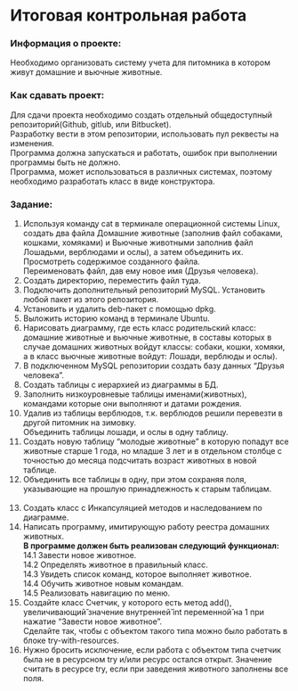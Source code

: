 # Итоговая контрольная работа

### Информация о проекте:
Необходимо организовать систему учета для питомника в котором живут
домашние и вьючные животные.

### Как сдавать проект:
Для сдачи проекта необходимо создать отдельный общедоступный репозиторий(Github, gitlub, или Bitbucket).<br>
Разработку вести в этом репозитории, использовать пул реквесты на изменения. <br>
Программа должна запускаться и работать, ошибок при выполнении программы быть не должно.<br>
Программа, может использоваться в различных системах, поэтому необходимо разработать класс в виде конструктора.

### Задание:
1. Используя команду cat в терминале операционной системы Linux, создать два файла Домашние животные (заполнив файл собаками, кошками, хомяками) и Вьючные животными заполнив файл Лошадьми, верблюдами и
ослы), а затем объединить их.<br> Просмотреть содержимое созданного файла.<br> Переименовать файл, дав ему новое имя (Друзья человека).
2. Создать директорию, переместить файл туда.
3. Подключить дополнительный репозиторий MySQL. Установить любой пакет из этого репозитория.
4. Установить и удалить deb-пакет с помощью dpkg.
5. Выложить историю команд в терминале Ubuntu.
6. Нарисовать диаграмму, где есть класс родительский класс: домашние животные и вьючные животные, в составы которых в случае домашних животных войдут классы: собаки, кошки, хомяки, а в класс вьючные животные войдут: Лошади, верблюды и ослы).
7. В подключенном MySQL репозитории создать базу данных “Друзья человека”.
8. Создать таблицы с иерархией из диаграммы в БД.
9. Заполнить низкоуровневые таблицы именами(животных), командами которые они выполняют и датами рождения.
10. Удалив из таблицы верблюдов, т.к. верблюдов решили перевезти в другой питомник на зимовку.<br> Объединить таблицы лошади, и ослы в одну таблицу.
11. Создать новую таблицу “молодые животные” в которую попадут все животные старше 1 года, но младше 3 лет и в отдельном столбце с точностью до месяца подсчитать возраст животных в новой таблице.
12. Объединить все таблицы в одну, при этом сохраняя поля, указывающие на прошлую принадлежность к старым таблицам. <br><br>
13. Создать класс с Инкапсуляцией методов и наследованием по диаграмме.<br>
14. Написать программу, имитирующую работу реестра домашних животных.<br>
**В программе должен быть реализован следующий функционал:**<br>
14.1 Завести новое животное.<br>
14.2 Определять животное в правильный класс.<br>
14.3 Увидеть список команд, которое выполняет животное.<br>
14.4 Обучить животное новым командам.<br>
14.5 Реализовать навигацию по меню.<br>
15. Создайте класс Счетчик, у которого есть метод add(), увеличивающий̆ значение внутренней̆ int переменной̆ на 1 при нажатие “Завести новое животное”.<br> Сделайте так, чтобы с объектом такого типа можно было работать в блоке try-with-resources.<br> 
16. Нужно бросить исключение, если работа с объектом типа счетчик была не в ресурсном try и/или ресурс остался открыт. Значение считать в ресурсе try, если при заведения животного заполнены все поля.